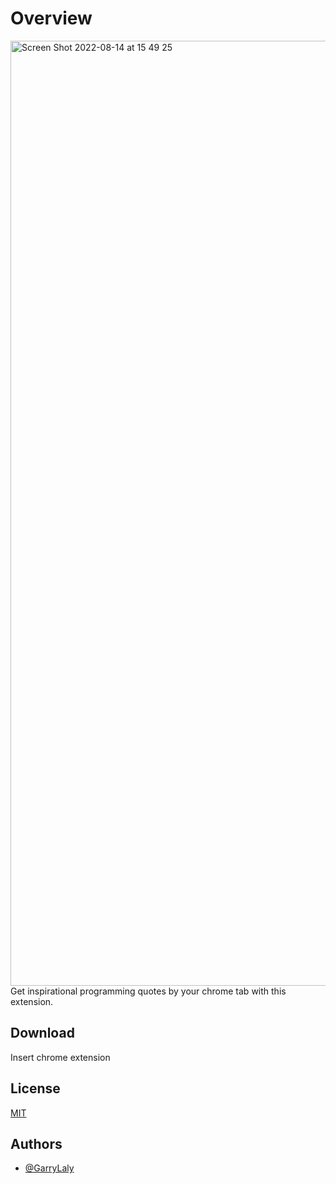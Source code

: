 # Overview

<img width="1512" alt="Screen Shot 2022-08-14 at 15 49 25" src="https://user-images.githubusercontent.com/5617788/184529524-693c8aa6-1794-45dc-9eea-9ac3125c8cf3.png">
Get inspirational programming quotes by your chrome tab with this extension.

## Download

Insert chrome extension

## License

[MIT](https://choosealicense.com/licenses/mit/)

## Authors

- [@GarryLaly](https://www.github.com/GarryLaly)
